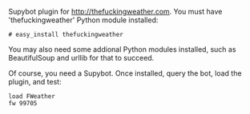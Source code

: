 Supybot plugin for http://thefuckingweather.com. You must have
'thefuckingweather' Python module installed:

    # easy_install thefuckingweather

You may also need some addional Python modules installed, such as
BeautifulSoup and urllib for that to succeed.

Of course, you need a Supybot. Once installed, query the bot, load the
plugin, and test:

    load FWeather
    fw 99705
